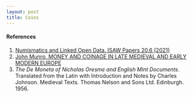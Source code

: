 ```yaml
---
layout: post
title: Coins
---
```


#### References

1. [Numismatics and Linked Open Data. ISAW Papers 20.6 (2021)](http://dlib.nyu.edu/awdl/isaw/isaw-papers/20-6/)
2. [John Munro. MONEY AND COINAGE IN LATE MEDIEVAL AND EARLY MODERN EUROPE](https://www.economics.utoronto.ca/munro5/MONEYLEC.htm)
3. *The De Moneta of Nicholas Oresme and English Mint Documents*. Translated from the Latin with Introduction and Notes by Charles Johnson. Medieval Texts. Thomas Nelson and Sons Ltd. Edinburgh. 1956.